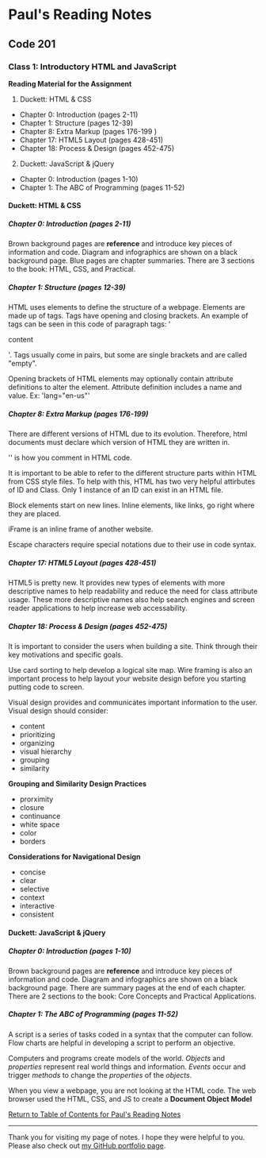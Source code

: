 # Paul's Reading Notes

## Code 201

### Class 1: Introductory HTML and JavaScript

**Reading Material for the Assignment**
1. Duckett: HTML & CSS
- Chapter 0: Introduction (pages 2-11)
- Chapter 1: Structure (pages 12-39)
- Chapter 8: Extra Markup (pages 176-199 )
- Chapter 17: HTML5 Layout (pages 428-451)
- Chapter 18: Process & Design (pages 452-475)
2. Duckett: JavaScript & jQuery
- Chapter 0: Introduction (pages 1-10)
- Chapter 1: The ABC of Programming (pages 11-52)



#### Duckett: HTML & CSS

##### Chapter 0: Introduction (pages 2-11)
Brown background pages are **reference** and introduce key pieces of information and code.  Diagram and infographics are shown on a black background page.  Blue pages are chapter summaries.  There are 3 sections to the book: HTML, CSS, and Practical.

##### Chapter 1: Structure (pages 12-39)
HTML uses elements to define the structure of a webpage.  Elements are made up of tags.  Tags have opening and closing brackets.  An example of tags can be seen in this code of paragraph tags: '<p> content </p>'.  Tags usually come in pairs, but some are single brackets and are called "empty".

Opening brackets of HTML elements may optionally contain attribute definitions to alter the element.  Attribute definition includes a name and value.  Ex: 'lang="en-us"'

##### Chapter 8: Extra Markup (pages 176-199)
There are different versions of HTML due to its evolution.  Therefore, html documents must declare which version of HTML they are written in.

'<!-- comments -->' is how you comment in HTML code.

It is important to be able to refer to the different structure parts within HTML from CSS style files.  To help with this, HTML has two very helpful attirbutes of ID and Class.  Only 1 instance of an ID can exist in an HTML file.

Block elements start on new lines.  Inline elements, like links, go right where they are placed.

iFrame is an inline frame of another website.

Escape characters require special notations due to their use in code syntax.

##### Chapter 17: HTML5 Layout (pages 428-451)
HTML5 is pretty new.  It provides new types of elements with more descriptive names to help readability and reduce the need for class attribute usage.  These more descriptive names also help search engines and screen reader applications to help increase web accessability.

##### Chapter 18: Process & Design (pages 452-475)
It is important to consider the users when building a site.  Think through their key motivations and specific goals.

Use card sorting to help develop a logical site map.  Wire framing is also an important process to help layout your website design before you starting putting code to screen.

Visual design provides and communicates important information to the user.  Visual design should consider:
- content
- prioritizing
- organizing
- visual hierarchy
- grouping
- similarity

**Grouping and Similarity Design Practices**
- prorximity
- closure
- continuance
- white space
- color
- borders

**Considerations for Navigational Design**
- concise
- clear
- selective
- context
- interactive
- consistent



#### Duckett: JavaScript & jQuery

##### Chapter 0: Introduction (pages 1-10)
Brown background pages are **reference** and introduce key pieces of information and code.  Diagram and infographics are shown on a black background page.  There are summary pages at the end of each chapter.  There are 2 sections to the book: Core Concepts and Practical Applications.

##### Chapter 1: The ABC of Programming (pages 11-52)
A script is a series of tasks coded in a syntax that the computer can follow.  Flow charts are helpful in developing a script to perform an objective.

Computers and programs create models of the world.  *Objects* and *properties* represent real world things and information.  *Events* occur and trigger *methods* to change the *properties* of the *objects*.

When you view a webpage, you are not looking at the HTML code.  The web browser used the HTML, CSS, and JS to create a **Document Object Model**



[Return to Table of Contents for Paul's Reading Notes](https://paul-leonard.github.io/reading-notes/ "Go back to find more notes!")


---


Thank you for visiting my page of notes.  I hope they were helpful to you.  Please also check out [my GitHub portfolio page](https://github.com/paul-leonard "Paul's GitHub Portfolio").